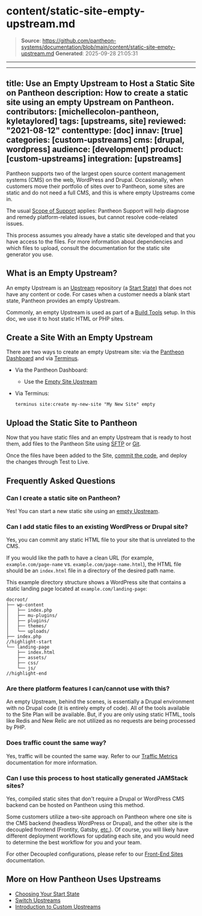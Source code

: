 # content/static-site-empty-upstream.md

> **Source**: https://github.com/pantheon-systems/documentation/blob/main/content/static-site-empty-upstream.md
> **Generated**: 2025-09-28 21:05:31

---

---
title: Use an Empty Upstream to Host a Static Site on Pantheon
description: How to create a static site using an empty Upstream on Pantheon.
contributors: [michellecolon-pantheon, kyletaylored]
tags: [upstreams, site]
reviewed: "2021-08-12"
contenttype: [doc]
innav: [true]
categories: [custom-upstreams]
cms: [drupal, wordpress]
audience: [development]
product: [custom-upstreams]
integration: [upstreams]
---


Pantheon supports two of the largest open source content management systems (CMS) on the web, WordPress and Drupal. Occasionally, when customers move their portfolio of sites over to Pantheon, some sites are static and do not need a full CMS, and this is where empty Upstreams come in.

The usual [Scope of Support](/guides/support/) applies: Pantheon Support will help diagnose and remedy platform-related issues, but cannot resolve code-related issues.

This process assumes you already have a static site developed and that you have access to the files. For more information about dependencies and which files to upload, consult the documentation for the static site generator you use.

## What is an Empty Upstream?

An empty Upstream is an [Upstream](/guides/custom-upstream) repository (a [Start State](/start-state)) that does not have any content or code. For cases when a customer needs a blank start state, Pantheon provides an empty Upstream.

Commonly, an empty Upstream is used as part of a [Build Tools](/guides/build-tools) setup. In this doc, we use it to host static HTML or PHP sites.

## Create a Site With an Empty Upstream

<Youtube src="PTVqXxwOJ4Q" title="Pantheon Static Site and Empty Upstreams" />

There are two ways to create an empty Upstream site: via the [Pantheon Dashboard](/guides/legacy-dashboard/create-sites) and via [Terminus](/terminus).

- Via the Pantheon Dashboard:

  - Use the [Empty Site Upstream](https://dashboard.pantheon.io/sites/create?upstream_id=4c7176de-e079-eed1-154d-44d5a9945b65)

- Via Terminus:

  ```bash{promptUser: user}
  terminus site:create my-new-site "My New Site" empty
  ```

## Upload the Static Site to Pantheon

Now that you have static files and an empty Upstream that is ready to host them, add files to the Pantheon Site using [SFTP](/guides/sftp) or [Git](/guides/git/git-config).

Once the files have been added to the Site, [commit the code](/guides/sftp/sftp-development), and deploy the changes through Test to Live.

## Frequently Asked Questions

### Can I create a static site on Pantheon?

Yes! You can start a new static site using an [empty Upstream](https://dashboard.pantheon.io/sites/create?upstream_id=4c7176de-e079-eed1-154d-44d5a9945b65).

### Can I add static files to an existing WordPress or Drupal site?

Yes, you can commit any static HTML file to your site that is unrelated to the CMS.

If you would like the path to have a clean URL (for example, `example.com/page-name` vs. `example.com/page-name.html`), the HTML file should be an `index.html` file in a directory of the desired path name.

This example directory structure shows a WordPress site that contains a static landing page located at `example.com/landing-page`:

```bash:title=docroot/
docroot/
├── wp-content
│   ├── index.php
│   ├── mu-plugins/
│   ├── plugins/
│   ├── themes/
│   └── uploads/
├── index.php
//highlight-start
└── landing-page
    ├── index.html
    ├── assets/
    ├── css/
    └── js/
//highlight-end
```

### Are there platform features I can/cannot use with this?

An empty Upstream, behind the scenes, is essentially a Drupal environment with no Drupal code (it is entirely empty of code). All of the tools available to the Site Plan will be available. But, if you are only using static HTML, tools like Redis and New Relic are not utilized as no requests are being processed by PHP.

### Does traffic count the same way?

Yes, traffic will be counted the same way. Refer to our [Traffic Metrics](/guides/account-mgmt/traffic) documentation for more information.

### Can I use this process to host statically generated JAMStack sites?

Yes, compiled static sites that don't require a Drupal or WordPress CMS backend can be hosted on Pantheon using this method.

Some customers utilize a two-site approach on Pantheon where one site is the CMS backend (headless WordPress or Drupal), and the other site is the decoupled frontend (Frontity, Gatsby, [etc.](https://jamstack.org/generators/)). Of course, you will likely have different deployment workflows for updating each site, and you would need to determine the best workflow for you and your team.

For other Decoupled configurations, please refer to our [Front-End Sites](/guides/decoupled/overview) documentation.

## More on How Pantheon Uses Upstreams

- [Choosing Your Start State](/start-state)
- [Switch Upstreams](/terminus/examples#switch-upstreams)
- [Introduction to Custom Upstreams](/guides/custom-upstream)
